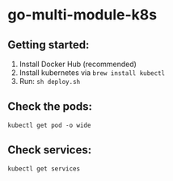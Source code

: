 # go-multi-module-k8s

## Getting started:

1. Install Docker Hub (recommended)
2. Install kubernetes via `brew install kubectl`
3. Run: `sh deploy.sh`

## Check the pods:

```
kubectl get pod -o wide
```

## Check services:

```
kubectl get services
```
